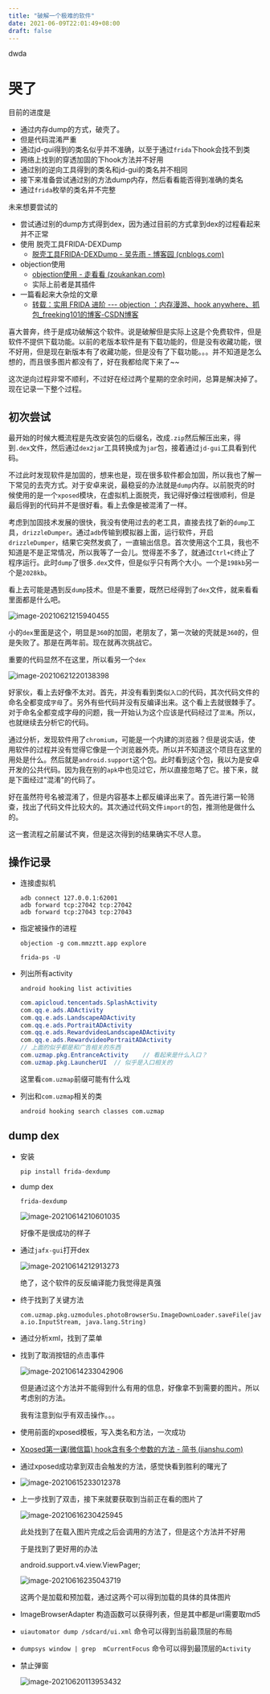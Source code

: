 ```yaml
---
title: "破解一个极难的软件"
date: 2021-06-09T22:01:49+08:00
draft: false
---
```


dwda



# 哭了

目前的进度是

+ 通过内存dump的方式，破壳了。
+ 但是代码混淆严重
+ 通过jd-gui得到的类名似乎并不准确，以至于通过`frida`下hook会找不到类
+ 网络上找到的穿透加固的下hook方法并不好用
+ 通过别的逆向工具得到的类名和jd-gui的类名并不相同
+ 接下来准备尝试通过别的方法dump内存，然后看看能否得到准确的类名
+ 通过`frida`枚举的类名并不完整



未来想要尝试的

+ 尝试通过别的dump方式得到dex，因为通过目前的方式拿到dex的过程看起来并不正常
+ 使用 脱壳工具FRIDA-DEXDump
  + [脱壳工具FRIDA-DEXDump - 吴先雨 - 博客园 (cnblogs.com)](https://www.cnblogs.com/wuxianyu/p/14787071.html)
+ objection使用
  + [objection使用 - 走看看 (zoukankan.com)](http://t.zoukankan.com/c-x-a-p-13493629.html)
  + 实际上前者是其插件
+ 一篇看起来大杂烩的文章
  + [转载：实用 FRIDA 进阶 --- objection ：内存漫游、hook anywhere、抓包_freeking101的博客-CSDN博客](https://blog.csdn.net/freeking101/article/details/107749541)



喜大普奔，终于是成功破解这个软件。说是破解但是实际上这是个免费软件，但是软件不提供下载功能。以前的老版本软件是有下载功能的，但是没有收藏功能，很不好用，但是现在新版本有了收藏功能，但是没有了下载功能。。。并不知道是怎么想的，而且很多图片都没有了，好在我都给爬下来了~~

这次逆向过程非常不顺利，不过好在经过两个星期的空余时间，总算是解决掉了。现在记录一下整个过程。



## 初次尝试

最开始的时候大概流程是先改安装包的后缀名，改成`.zip`然后解压出来，得到`.dex`文件，然后通过`dex2jar`工具转换成为`jar`包，接着通过`jd-gui`工具看到代码。

不过此时发现软件是加固的，想来也是，现在很多软件都会加固，所以我也了解一下常见的去壳方式。对于安卓来说，最稳妥的办法就是`dump`内存。以前脱壳的时候使用的是一个`xposed`模块，在虚拟机上面脱壳，我记得好像过程很顺利，但是最后得到的代码并不是很好看。看上去像是被混淆了一样。

考虑到加固技术发展的很快，我没有使用过去的老工具，直接去找了新的`dump`工具，`drizzleDumper`。通过`adb`传输到模拟器上面，运行软件，开启`drizzleDumper`，结果它突然发疯了，一直输出信息。首次使用这个工具，我也不知道是不是正常情况，所以我等了一会儿。觉得差不多了，就通过`Ctrl+C`终止了程序运行。此时`dump`了很多`.dex`文件，但是似乎只有两个大小。一个是`198kb`另一个是`2028kb`。

看上去可能是遇到反`dump`技术。但是不重要，既然已经得到了`dex`文件，就来看看里面都是什么吧。

![image-20210621215940455](ck_mmzztt.assets/image-20210621215940455.png)

小的`dex`里面是这个，明显是`360`的加固，老朋友了，第一次破的壳就是`360`的，但是失败了。那是在两年前。现在就再次挑战它。

重要的代码显然不在这里，所以看另一个`dex`

![image-20210621220138398](ck_mmzztt.assets/image-20210621220138398.png)

好家伙，看上去好像不太对。首先，并没有看到类似`入口`的代码，其次代码文件的命名全都变成`字母`了。另外有些代码并没有反编译出来。这个看上去就很棘手了。对于命名全都变成字母的问题，我一开始认为这个应该是代码经过了`混淆`。所以，也就继续去分析它的代码。

通过分析，发现软件用了`chromium`，可能是一个内建的浏览器？但是说实话，使用软件的过程并没有觉得它像是一个浏览器外壳。所以并不知道这个项目在这里的用处是什么。然后就是`android.support`这个包。此时看到这个包，我以为是安卓开发的公共代码。因为我在别的`apk`中也见过它，所以直接忽略了它。接下来，就是下面经过"混淆"的代码了。

好在虽然符号名被混淆了，但是内容基本上都反编译出来了。首先进行第一轮筛查，找出了代码文件比较大的。其次通过代码文件`import`的包，推测他是做什么的。



这一套流程之前屡试不爽，但是这次得到的结果确实不尽人意。





## 操作记录

+ 连接虚拟机

  ```Shell
  adb connect 127.0.0.1:62001
  adb forward tcp:27042 tcp:27042
  adb forward tcp:27043 tcp:27043
  ```

+ 指定被操作的进程

  `objection -g com.mmzztt.app explore`

  `frida-ps -U`

+ 列出所有activity

  `android hooking list activities`

  ```java
  com.apicloud.tencentads.SplashActivity
  com.qq.e.ads.ADActivity
  com.qq.e.ads.LandscapeADActivity
  com.qq.e.ads.PortraitADActivity
  com.qq.e.ads.RewardvideoLandscapeADActivity
  com.qq.e.ads.RewardvideoPortraitADActivity
  // 上面的似乎都是和广告相关的东西
  com.uzmap.pkg.EntranceActivity	// 看起来是什么入口？
  com.uzmap.pkg.LauncherUI	// 似乎是入口相关的
  ```

  这里看`com.uzmap`前缀可能有什么戏

+ 列出和`com.uzmap`相关的类

  `android hooking search classes com.uzmap`







## dump dex

+ 安装

  `pip install frida-dexdump`

+ dump dex

  `frida-dexdump`

  ![image-20210614210601035](ck_mmzztt.assets/image-20210614210601035.png)

  好像不是很成功的样子

+ 通过`jafx-gui`打开dex

  ![image-20210614212913273](ck_mmzztt.assets/image-20210614212913273.png)

  绝了，这个软件的反反编译能力我觉得是真强

+ 终于找到了关键方法

  `com.uzmap.pkg.uzmodules.photoBrowserSu.ImageDownLoader.saveFile(java.io.InputStream, java.lang.String)`

+ 通过分析xml，找到了菜单

+ 找到了取消按钮的点击事件

  ![image-20210614233042906](ck_mmzztt.assets/image-20210614233042906.png)

  但是通过这个方法并不能得到什么有用的信息，好像拿不到需要的图片。所以考虑别的方法。

  我有注意到似乎有双击操作。。。
  
+ 使用前面的xposed模板，写入类名和方法，一次成功

+ [Xposed第一课(微信篇) hook含有多个参数的方法 - 简书 (jianshu.com)](https://www.jianshu.com/p/c730b5e0c150)

+ 通过xposed成功拿到双击会触发的方法，感觉快看到胜利的曙光了

+ ![image-20210615233012378](ck_mmzztt.assets/image-20210615233012378.png)

+ 上一步找到了双击，接下来就要获取到当前正在看的图片了

  ![image-20210616230425945](ck_mmzztt.assets/image-20210616230425945.png)

  此处找到了在载入图片完成之后会调用的方法了，但是这个方法并不好用

  于是找到了更好用的办法

  android.support.v4.view.ViewPager;

  ![image-20210616235043719](ck_mmzztt.assets/image-20210616235043719.png)

  这两个是加载和预加载，通过这两个可以得到加载的具体的具体图片



+ ImageBrowserAdapter 构造函数可以获得列表，但是其中都是url需要取md5

+ `uiautomator dump /sdcard/ui.xml` 命令可以得到当前最顶层的布局

+ `dumpsys window | grep  mCurrentFocus` 命令可以得到最顶层的`Activity`

+ 禁止弹窗

  ![image-20210620113953432](ck_mmzztt.assets/image-20210620113953432.png)

